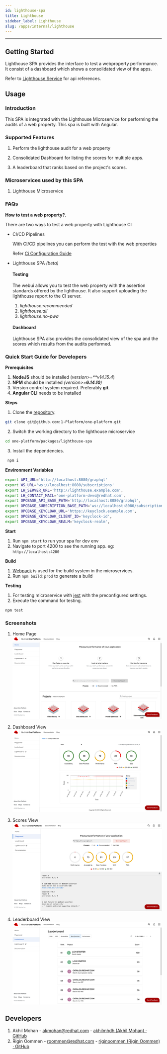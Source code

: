```yaml
---
id: lighthouse-spa
title: Lighthouse
sidebar_label: Lighthouse
slug: /apps/internal/lighthouse
---
```


---

## Getting Started

Lighthouse SPA provides the interface to test a webproperty performance. It consist of a dashboard which shows a consolidated view of the apps.

Refer to [Lighthouse Service](/docs/microservices/lighthouse-service)  for api references.

## Usage

### Introduction

This SPA is integrated with the Lighthouse Microservice for performing the audits of a web property. This spa is built with Angular.

### Supported Features

1. Perform the lighthouse audit for a web property

2. Consolidated Dashboard for listing the scores for multiple apps.

3. A leaderboard that ranks based on the project's scores.

### Microservices used by this SPA

1. Lighthouse Microservice

### FAQs

**How to test a web property?.**

There are two ways to test a web property with Lighthouse CI

- CI/CD Pipelines

  With CI/CD pipelines you can perform the test with the web properties

  Refer [Ci Configuration Guide](https://github.com/GoogleChrome/lighthouse-ci/blob/main/docs/configuration.md)

- Lighthouse SPA _(beta)_

  #### Testing

  The webui allows you to test the web property with the assertion standards offered by the lighthouse. It also support uploading the lighthouse report to the CI server.

  1. _lighthouse:recommended_
  1. _lighthouse:all_
  1. _lighthouse:no-pwa_

  #### Dashboard

  Lighthouse SPA also provides the consolidated view of the spa and the scores which results from the audits performed.

### Quick Start Guide for Developers

**Prerequisites**

1. **NodeJS** should be installed (_version>=\*\*v14.15.4_)
2. **NPM** should be installed _(version>=**6.14.10**)_
3. Version control system required. Preferably **git**.
4. **Angular CLI** needs to be installed

**Steps**

1. Clone the [repository](https://github.com/1-Platform/one-platform).

```sh
git clone git@github.com:1-Platform/one-platform.git
```

2. Switch the working directory to the lighthouse microservice

```sh
cd one-platform/packages/lighthouse-spa
```

3. Install the dependencies.

```sh
 npm i
```

**Environment Variables**

```sh
export API_URL='http://localhost:8080/graphql'
export WS_URL='ws://localhost:8080/subscriptions'
export LH_SERVER_URL='http://lighthouse.example.com',
export LH_CONTACT_MAIL='one-platform-devs@redhat.com',
export OPCBASE_API_BASE_PATH='http://localhost:8080/graphql',
export OPCBASE_SUBSCRIPTION_BASE_PATH='ws://localhost:8080/subscriptions',
export OPCBASE_KEYCLOAK_URL='https://keyclock.example.com',
export OPCBASE_KEYCLOAK_CLIENT_ID='keyclock-id',
export OPCBASE_KEYCLOAK_REALM='keyclock-realm',
```

**Start**

1. Run `npm start` to run your spa for dev env
2. Navigate to port 4200 to see the running app.
   eg: `http://localhost:4200`

**Build**

1. [Webpack](https://webpack.js.org) is used for the build system in the microservices.
2. Run `npm build:prod` to generate a build

**Testing**

1. For testing microservice with [jest](https://jestjs.io/) with the preconfigured settings.
2. Execute the command for testing.

```sh
npm test
```

### Screenshots

1. Home Page
   ![Lighthouse Home Page](home.png)

2. Dashboard View
   ![Dashboard view](dashboard.png)

3. Scores View
   ![Scores View](scores.png)

4. Leaderboard View
   ![Leaderboard View](leaderboard.png)

## Developers

1. Akhil Mohan - [akmohan@redhat.com](mailto:akmohan@redhat.com) - [akhilmhdh (Akhil Mohan) · GitHub](https://github.com/akhilmhdh)
2. Rigin Oommen - [roommen@redhat.com](mailto:roommen@redhat.com) - [riginoommen (Rigin Oommen) · GitHub](https://github.com/riginoommen)
